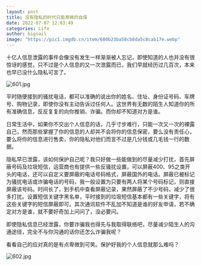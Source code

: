 ```yaml
---
layout: post
title: 没有隐私的时代只能卑微的自保
date: 2022-07-07 12:03:49
categories: Life
author: bigsail
image: "https://pic1.imgdb.cn/item/680b23ba58cb8da5c8cab17e.webp"
---
```


十亿人信息泄露的事件会像没有发生一样渐渐被人忘记，即使知道的人也并没有很惊讶的感觉，只不过是个人信息的又一次泄露而已，我们早就经历过几百次，本来也早已没什么隐私可言了。

<!--![](https://ucarecdn.com/92a1b037-3a5f-4a4e-b34e-740f1c8fabc0/601.webp)-->
![601.jpg](https://img.ffu.im/v2/2jrb0pA.jpeg)

平时随便接到的骚扰电话，都可以准确的说出你的姓名、住址、身份证号码、车牌号、购物记录，即使你没有主动告诉过任何人。这世界有无数的陌生人知道你的所有准确信息，反反复复的向你推销、诈骗。而你却不知道对方是谁。

日常生活中，如果你不交出个人信息的话，几乎寸步难行，只能一次又一次的裸露自己，然而那些掌握了你的信息的人却并不会将你的信息保密，要么没有责任心，要么将你的信息进行售卖，你的隐私对他们而言不过是几分钱或几毛钱一行的数据。

隐私早已泄露，该如何保护自己呢？我只好做一些能做到的尽量减少打扰，首先屏蔽号码及垃圾短信，运营商也有提供一些反骚扰设置，可以屏蔽400、95之类开头的电话，还可以自定义要屏蔽的电话号码格式，屏蔽国外的电话。屏蔽已被标记为骚扰电话或诈骗电话的号码，我一般设置为只要有两人将某个号码标记，则直接屏蔽该号码。时间长了，到手机中查看屏蔽记录，果然屏蔽了不少号码，减少了很多打扰。设置短信关键字黑名单，平时接到的垃圾短信基本都有一些关键字，将有这些关键字的短信屏蔽即可。其次通讯软件不乱加不知道是谁的好友申请，若不确定对方是谁，就不要好奇加上问问了，没必要问。

即使隐私信息已经泄露，你要诈骗我也得先与我取得联络吧，尽量减少陌生人的沟通途径，完全不与你沟通的话你还怎么诈骗我呢？

看看自己的应对真的是有点卑微到可笑。保护好我的个人信息就那么难吗？

<!--![](https://ucarecdn.com/8399e8bc-cb7e-4e31-a9a9-ba891fec5b26/602.webp)-->
![602.jpg](https://img.ffu.im/v2/gl8BGtH.jpeg)
